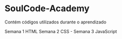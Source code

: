 # SoulCode-Academy
Contém códigos utilizados durante o aprendizado

Semana 1 HTML
Semana 2 CSS - 
Semana 3 JavaScript
